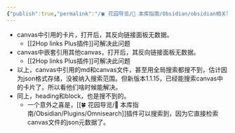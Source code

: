 ```yaml
---
{"publish":true,"permalink":"/🍀 花园导览/🧰 本库指南/Obsidian/obsidian相关笔记/obsidian canvas当前的致命缺陷.md","title":"obsidian canvas当前的致命缺陷","created":"2023-02-27","modified":"2024-08-09","cssclasses":""}
---
```



- canvas中引用的卡片，打开后，其反向链接面板无数据。
	- [[2Hop links Plus插件]]可解决此问题
- canvas中嵌套引用其他canvas，打开后，其反向链接面板无数据。
	- [[2Hop links Plus插件]]可解决此问题
- 以上，canvas中引用的md和canvas文件，甚至用全局搜索都搜不到，估计因为json格式存储，没被纳入搜索范围。但新版本1.1.15，已经能搜索canvas中的卡片了。所以看他们啥时候能解决。
- 同上，heading和block，也是搜不到的。
	- 一个意外之喜是，[[🍀 花园导览/🧰 本库指南/Obsidian/Plugins/Omnisearch]]插件可以搜索到，因为它直接检索canvas文件的json元数据了。